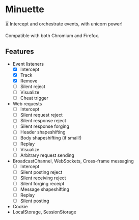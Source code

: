 # Minuette
⏳ Intercept and orchestrate events, with unicorn power!

Compatible with both Chromium and Firefox.

## Features
* Event listeners
  - [x] Intercept
  - [x] Track
  - [x] Remove
  - [ ] Silent reject
  - [ ] Visualize
  - [ ] Cheat trigger
* Web requests
  - [ ] Intercept
  - [ ] Silent request reject
  - [ ] Silent response reject
  - [ ] Silent response forging
  - [ ] Header shapeshifting
  - [ ] Body shapeshifting (if small!)
  - [ ] Replay
  - [ ] Visualize
  - [ ] Arbitrary request sending
* BroadcastChannel, WebSockets, Cross-frame messaging
  - [ ] Intercept
  - [ ] Silent posting reject
  - [ ] Silent receiving reject
  - [ ] Silent forging receipt
  - [ ] Message shapeshifting
  - [ ] Replay
  - [ ] Silent posting
* Cookie
* LocalStorage, SessionStorage

